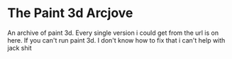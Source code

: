 # The Paint 3d Arcjove
 An archive of paint 3d. Every single version i could get from the url is on here.
 If you can't run paint 3d. I don't know how to fix that i can't help with jack shit
